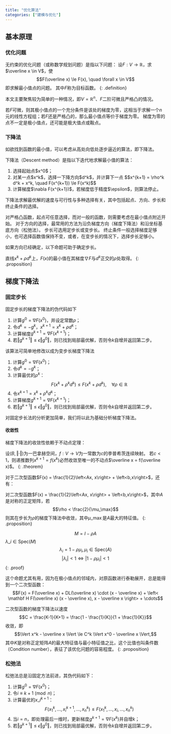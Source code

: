 ```yaml
---
title: "优化算法"
categories: ["建模与优化"]
---
```


## 基本原理

### 优化问题

无约束的优化问题（或称数学规划问题）是指以下问题：
设$F: V \to \mathbb R$，求$\overline x \in V$，使
$$F(\overline x) \le F(x), \quad \forall x \in V$$
即求解最小值点的问题。
其中$F$称为目标函数。
{: .definition}

本文主要聚焦较为简单的一种情况，即$V = \mathbb R^n$、$F$二阶可微且严格凸的情况。

若$F$可微，则其极小值点的一个充分条件是该处的梯度为零，这相当于求解一个$n$元的线性方程组；若$F$还是严格凸的，那么最小值点等价于梯度为零。
梯度为零的点不一定是极小值点，还可能是极大值点或鞍点。

### 下降法

如欲找到函数的最小值，可以考虑从高处向低处逐步逼近的算法，即下降法。

<div class="definition">
下降法（Descent method）是指以下迭代地求解最小值的算法：
<ol>
<li>选择起始点$x^0$；</li>
<li>对某一点$x^k$，选择一下降方向$d^k$，并计算下一点
$$x^{k+1} = \rho^k d^k + x^k, \quad F(x^{k+1}) \le F(x^k)$$</li>
<li>计算梯度$\nabla F(x^{k+1})$，若梯度低于精度$\epsilon$，则算法停止。</li>
</ol>
</div>

下降法求解最优解的速度与可行性与多种选择有关，其中包括起点、方向、步长和终止条件的选择。

对严格凸函数，起点可任意选择，而对一般的函数，则需要考虑在最小值点附近开始。
对于方向的选择，最常用的方法为沿负梯度方向（梯度下降法）和沿坐标基底方向（松弛法）。
步长可选用定步长或变步长。
终止条件一般选择梯度足够小，也可选择函数值保持不变，或者，在变步长的情况下，选择步长足够小。

如果方向已经确定，以下命题可助于确定步长。

直线$x^k + \rho d^k$上，$F(x)$的最小值在其梯度$\nabla F$与$d^k$正交的$\rho$处取得。
{: .proposition}

## 梯度下降法

### 固定步长

固定步长的梯度下降法的伪代码如下

1. 计算$g^0 = \nabla F(x^0)$，并设定常数$\rho$；
2. 令$d^k = -g^k$，$x^{k+1} = x^k + \rho d^k$；
3. 计算梯度$g^{k+1} = \nabla F(x^{k+1})$；
4. 若$\Vert g^{k+1} \Vert \le \epsilon \Vert g^0 \Vert$，则已找到局部最优解，否则令$k$自增并返回第二步。

该算法可简单地修改以成为变步长梯度下降法

1. 计算$g^0 = \nabla F(x^0)$；
2. 令$d^k = -g^k$；
3. 计算最优的$\rho^k$：
$$F(x^k + \rho^k d^k) \le F(x^k + \rho d^k), \quad \forall \rho \in \mathbb R$$
4. 令$x^{k+1} = x^k + \rho^k d^k$；
5. 计算梯度$g^{k+1} = \nabla F(x^{k+1})$；
6. 若$\Vert g^{k+1} \Vert \le \epsilon \Vert g^0 \Vert$，则已找到局部最优解，否则令$k$自增并返回第二步。

对固定步长法的分析更加简单，我们将以此为基础分析梯度下降法。

#### 收敛性

梯度下降法的收敛性依赖于不动点定理：

设$(B, \Vert \cdot \Vert)$为一巴拿赫空间，$f: V \to V$为一常数为$c$的李普希茨连续映射。
若$c < 1$，则递推数列$x^{k+1} = f(x^{k})$必然收敛至唯一的不动点$\overline x = f(\overline x)$。
{: .theorem}

对于二次型函数$F(x) = \frac{1}{2}\left<Ax, x\right> + \left<b,x\right>$，还有：

对二次型函数$F(x) = \frac{1}{2}\left<Ax, x\right> + \left<b,x\right>$，其中$A$是对称的正定矩阵，若
$$\rho < \frac{2}{\mu_\max}$$
则其在步长为$\rho$的梯度下降法中收敛，其中$\mu\_\max$是$A$最大的特征值。
{: .proposition}

$$M = I - \rho A$$
$\lambda\_i \in \mathrm{Spec}(M)$
$$\lambda_i = 1 - \rho \mu_i, \mu_i \in \mathrm{Spec}(A)$$
$$|\lambda_i| < 1 \iff |1 - \rho \mu_i| < 1$$
{: .proof}

这个命题尤其有用，因为在极小值点的邻域内，对原函数进行泰勒展开，总是能得到一个二次型函数：
$$F(x) = F(\overline x) + DL(\overline x) \cdot (x - \overline x) + \left< \mathbf H F(\overline x) (x - \overline x), x - \overline x \right> + \cdots$$

二次型函数的梯度下降法以速度
$$C = \frac{K-1}{K+1} = \frac{1 - \frac{1}{K}}{1 + \frac{1}{K}}$$
收敛，即
$$\Vert x^k - \overline x \Vert \le C^k \Vert x^0 - \overline x \Vert,$$
其中$K$是对称正定矩阵$A$的最大特征值与最小特征值之比，这个比值也叫条件数（Condition number），表征了该优化问题的容易程度。
{: .proposition}

### 松弛法

松弛法总是沿固定方法前进，其伪代码如下：

1. 计算$g^0 = \nabla F(x^0)$；
2. 令$i \equiv k+1 \pmod{n}$；
3. 计算最优的$x\_i^{k+1}$：
$$F(x_1^k, \dots, x_i^{k+1}, \dots, x_n^k) \le F(x_1^k, \dots, x_i, \dots, x_n^k)$$
4. 当$i = n$，即处理最后一维时，更新梯度$g^{k+1} = \nabla F(x^k)$并自增$k$；
6. 若$\Vert g^{k+1} \Vert \le \epsilon \Vert g^0 \Vert$，则已找到局部最优解，否则令$k$自增并返回第二步。
